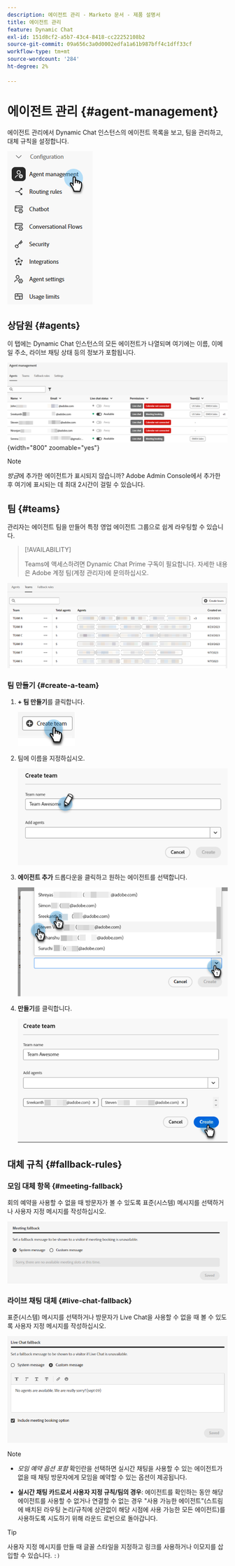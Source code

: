 ```yaml
---
description: 에이전트 관리 - Marketo 문서 - 제품 설명서
title: 에이전트 관리
feature: Dynamic Chat
exl-id: 151d8cf2-a5b7-43c4-8418-cc22252108b2
source-git-commit: 09a656c3a0d0002edfa1a61b987bff4c1dff33cf
workflow-type: tm+mt
source-wordcount: '284'
ht-degree: 2%

---
```


# 에이전트 관리 {#agent-management}

에이전트 관리에서 Dynamic Chat 인스턴스의 에이전트 목록을 보고, 팀을 관리하고, 대체 규칙을 설정합니다.

![](assets/agent-management-1.png)

## 상담원 {#agents}

이 탭에는 Dynamic Chat 인스턴스의 모든 에이전트가 나열되며 여기에는 이름, 이메일 주소, 라이브 채팅 상태 등의 정보가 포함됩니다.

![](assets/agent-management-2.png){width="800" zoomable="yes"}

>[!NOTE]
>
>_방금_&#x200B;에 추가한 에이전트가 표시되지 않습니까? Adobe Admin Console에서 추가한 후 여기에 표시되는 데 최대 2시간이 걸릴 수 있습니다.

## 팀 {#teams}

관리자는 에이전트 팀을 만들어 특정 영업 에이전트 그룹으로 쉽게 라우팅할 수 있습니다.

>[!AVAILABILITY]
>
>Teams에 액세스하려면 Dynamic Chat Prime 구독이 필요합니다. 자세한 내용은 Adobe 계정 팀(계정 관리자)에 문의하십시오.

![](assets/agent-management-3.png)

### 팀 만들기 {#create-a-team}

1. **+ 팀 만들기**&#x200B;를 클릭합니다.

   ![](assets/agent-management-4.png)

1. 팀에 이름을 지정하십시오.

   ![](assets/agent-management-5.png)

1. **에이전트 추가** 드롭다운을 클릭하고 원하는 에이전트를 선택합니다.

   ![](assets/agent-management-6.png)

1. **만들기**&#x200B;를 클릭합니다.

   ![](assets/agent-management-7.png)

## 대체 규칙 {#fallback-rules}

### 모임 대체 항목 {#meeting-fallback}

회의 예약을 사용할 수 없을 때 방문자가 볼 수 있도록 표준(시스템) 메시지를 선택하거나 사용자 지정 메시지를 작성하십시오.

![](assets/agent-management-8.png)

### 라이브 채팅 대체 {#live-chat-fallback}

표준(시스템) 메시지를 선택하거나 방문자가 Live Chat을 사용할 수 없을 때 볼 수 있도록 사용자 지정 메시지를 작성하십시오.

![](assets/agent-management-9.png)

>[!NOTE]
>
>* _모임 예약 옵션 포함_ 확인란을 선택하면 실시간 채팅을 사용할 수 있는 에이전트가 없을 때 채팅 방문자에게 모임을 예약할 수 있는 옵션이 제공됩니다.
>
>* **실시간 채팅 카드로서 사용자 지정 규칙/팀의 경우**: 에이전트를 확인하는 동안 해당 에이전트를 사용할 수 없거나 연결할 수 없는 경우 &quot;사용 가능한 에이전트&quot;(스트림에 배치된 라우팅 논리/규칙에 상관없이 해당 시점에 사용 가능한 모든 에이전트)를 사용하도록 시도하기 위해 라운드 로빈으로 돌아갑니다.

>[!TIP]
>
>사용자 지정 메시지를 만들 때 글꼴 스타일을 지정하고 링크를 사용하거나 이모지를 삽입할 수 있습니다. `:)`
